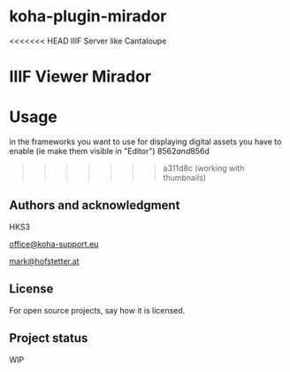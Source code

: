 # koha-plugin-mirador

<<<<<<< HEAD
IIIF Server like Cantaloupe

IIIF Viewer Mirador
=======
# Usage
in the frameworks you want to use for displaying digital assets you have to enable (ie make them visible in "Editor") 856$2 and 856$d 
>>>>>>> a311d8c (working with thumbnails)

## Authors and acknowledgment
HKS3

office@koha-support.eu

mark@hofstetter.at

## License
For open source projects, say how it is licensed.

## Project status

WIP
